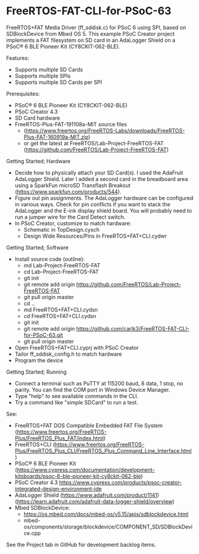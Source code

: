 # FreeRTOS-FAT-CLI-for-PSoC-63
FreeRTOS+FAT Media Driver (ff_sddisk.c) for PSoC 6 using SPI, based on SDBlockDevice from Mbed OS 5. This example PSoC Creator project implements a FAT filesystem on SD card in an AdaLogger Shield on a PSoC® 6 BLE Pioneer Kit (CY8CKIT-062-BLE).

Features:
* Supports multiple SD Cards
* Supports multiple SPIs
* Supports multiple SD Cards per SPI

Prerequisites:
* PSoC® 6 BLE Pioneer Kit (CY8CKIT-062-BLE)
* PSoC Creator 4.3 
* SD Card hardware
* FreeRTOS-Plus-FAT-191108a-MIT source files 
  * (https://www.freertos.org/FreeRTOS-Labs/downloads/FreeRTOS-Plus-FAT-160919a-MIT.zip)
  * or get the latest at FreeRTOS/Lab-Project-FreeRTOS-FAT (https://github.com/FreeRTOS/Lab-Project-FreeRTOS-FAT)

Getting Started; Hardware
* Decide how to physically attach your SD Card(s). I used the AdaFruit AdaLogger Shield. Later I added a second card in the breadboard area using a SparkFun microSD Transflash Breakout (https://www.sparkfun.com/products/544).
* Figure out pin assignments. The AdaLogger hardware can be configured in various ways. Check for pin conflicts if you want to stack the AdaLogger and the E-ink display shield board. You will probably need to run a jumper wire for the Card Detect switch.
* In PSoC Creator, customize to match hardware:
  * Schematic in TopDesign.cysch 
  * Design Wide Resources/Pins in FreeRTOS+FAT+CLI.cydwr 
 
Getting Started; Software
* Install source code (outline):
  * md Lab-Project-FreeRTOS-FAT
  * cd Lab-Project-FreeRTOS-FAT
  * git init
  * git remote add origin https://github.com/FreeRTOS/Lab-Project-FreeRTOS-FAT
  * git pull origin master
  * cd ..
  * md FreeRTOS+FAT+CLI.cydsn
  * cd FreeRTOS+FAT+CLI.cydsn
  * git init
  * git remote add origin https://github.com/carlk3/FreeRTOS-FAT-CLI-for-PSoC-63.git
  * git pull origin master
* Open FreeRTOS+FAT+CLI.cyprj with PSoC Creator
* Tailor ff_sddisk_config.h to match hardware
* Program the device

Getting Started; Running
* Connect a terminal such as PuTTY at 115200 baud, 8 data, 1 stop, no parity. You can find the COM port in Windows Device Manager.
* Type "help" to see available commands in the CLI.
* Try a command like "simple SDCard" to run a test.

See:
* FreeRTOS+FAT DOS Compatible Embedded FAT File System (https://www.freertos.org/FreeRTOS-Plus/FreeRTOS_Plus_FAT/index.html)
* FreeRTOS+CLI (https://www.freertos.org/FreeRTOS-Plus/FreeRTOS_Plus_CLI/FreeRTOS_Plus_Command_Line_Interface.html)
* PSoC® 6 BLE Pioneer Kit (https://www.cypress.com/documentation/development-kitsboards/psoc-6-ble-pioneer-kit-cy8ckit-062-ble) 
* PSoC Creator 4.3 https://www.cypress.com/products/psoc-creator-integrated-design-environment-ide
* AdaLogger Shield (https://www.adafruit.com/product/1141) (https://learn.adafruit.com/adafruit-data-logger-shield/overview)
* Mbed SDBlockDevice:
  * https://os.mbed.com/docs/mbed-os/v5.15/apis/sdblockdevice.html
  * mbed-os/components/storage/blockdevice/COMPONENT_SD/SDBlockDevice.cpp

See the Project tab in GitHub for development backlog items.
